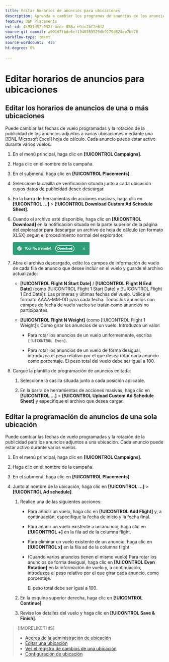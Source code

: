 ```yaml
---
title: Editar horarios de anuncios para ubicaciones
description: Aprenda a cambiar los programas de anuncios de los anuncios adjuntos a las ubicaciones.
feature: DSP Placements
exl-id: 4c981d57-032f-4cde-858a-e9ac2bf2e6f2
source-git-commit: a001d7fbde6ef1346383925db9179d824eb7bb78
workflow-type: tm+mt
source-wordcount: '436'
ht-degree: 0%

---
```


# Editar horarios de anuncios para ubicaciones

## Editar los horarios de anuncios de una o más ubicaciones

Puede cambiar las fechas de vuelo programadas y la rotación de la publicidad de los anuncios adjuntos a varias ubicaciones mediante una [!DNL Microsoft Excel] hoja de cálculo. Cada anuncio puede estar activo durante varios vuelos.

1. En el menú principal, haga clic en **[!UICONTROL Campaigns]**.

1. Haga clic en el nombre de la campaña.

1. En el submenú, haga clic en **[!UICONTROL Placements]**.

1. Seleccione la casilla de verificación situada junto a cada ubicación cuyos datos de publicidad desee descargar.

1. En la barra de herramientas de acciones masivas, haga clic en **[!UICONTROL ...]** > **[!UICONTROL Download Custom Ad Schedule Sheet]**.

1. Cuando el archivo esté disponible, haga clic en **[!UICONTROL Download]** en la notificación situada en la parte superior de la página del explorador para descargar un archivo de hoja de cálculo (en formato XLSX) según el procedimiento normal del explorador.

   ![Descargar notificación lista](/help/dsp/assets/download-ready.png "Descargar notificación lista")

1. Abra el archivo descargado, edite los campos de información de vuelo de cada fila de anuncio que desee incluir en el vuelo y guarde el archivo actualizado:

   * **[!UICONTROL Flight N Start Date]** / **[!UICONTROL Flight N End Date]** (como [!UICONTROL Flight 1 Start Date] y [!UICONTROL Flight 1 End Date]): Las primeras y últimas fechas del vuelo. Utilice el formato AAAA-MM-DD para cada fecha. Todos los anuncios con campos de fecha de vuelo vacíos se tratan como anuncios no participantes.

   * **[!UICONTROL Flight N Weight]** (como [!UICONTROL Flight 1 Weight]): Cómo girar los anuncios de un vuelo. Introduzca un valor:

      * Para rotar los anuncios de un vuelo uniformemente, escriba `[!UICONTROL Even]`.

      * Para rotar los anuncios de un vuelo de forma desigual, introduzca el peso relativo por el que desea rotar cada anuncio como porcentaje. El peso total del vuelo debe ser igual a 100.

1. Cargue la plantilla de programación de anuncios editada:

   1. Seleccione la casilla situada junto a cada posición aplicable.

   1. En la barra de herramientas de acciones masivas, haga clic en **[!UICONTROL ...]** > **[!UICONTROL Upload Custom Ad Schedule Sheet]** y especifique el archivo que desea cargar.

## Editar la programación de anuncios de una sola ubicación

<!-- Some placements don't have this option. Clarify which placement types aren't eligible -- just simple ad serving placements (PG ones seem okay)? And anything else? -->

Puede cambiar las fechas de vuelo programadas y la rotación de la publicidad para los anuncios adjuntos a una ubicación. Cada anuncio puede estar activo durante varios vuelos.

1. En el menú principal, haga clic en **[!UICONTROL Campaigns]**.

1. Haga clic en el nombre de la campaña.

1. En el submenú, haga clic en **[!UICONTROL Placements]**.

1. Junto al nombre de la ubicación, haga clic en  **[!UICONTROL ...]** > **[!UICONTROL Ad schedule]**.

   1. Realice una de las siguientes acciones:

      * Para añadir un vuelo, haga clic en **[!UICONTROL Add Flight]** y, a continuación, especifique la fecha de inicio y la fecha final.

      * Para añadir un vuelo existente a un anuncio, haga clic en **[!UICONTROL +]** en la fila ad de la columna flight.

      * Para eliminar un vuelo existente de un anuncio, haga clic en **[!UICONTROL x]** en la fila ad de la columna flight.

      * (Cuando varios anuncios tienen el mismo vuelo) Para rotar los anuncios de forma desigual, haga clic en **[!UICONTROL Even Rotation]** en la información de vuelo y, a continuación, introduzca el peso relativo por el que girar cada anuncio, como porcentaje.

        El peso total debe ser igual a 100.

   1. En la esquina superior derecha, haga clic en **[!UICONTROL Continue]**.

   1. Revise los detalles del vuelo y haga clic en **[!UICONTROL Save & Finish]**.

>[!MORELIKETHIS]
>
>* [Acerca de la administración de ubicación](placement-about.md)
>* [Editar una ubicación](placement-edit.md)
>* [Ver el registro de cambios de una ubicación](placement-change-log.md)
>* [Configuración de ubicación](placement-settings.md)
